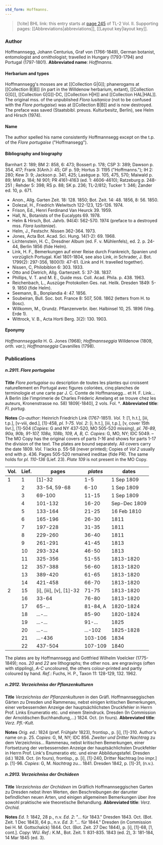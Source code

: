 ```yaml
---
std_form: Hoffmanns.
---
```


> [!cite] BHL link: this entry starts at [page 245](https://www.biodiversitylibrary.org/page/33068487) of TL-2 Vol. II.
> Supporting pages: [[Abbreviations|abbreviations]], [[Layout key|layout key]].

### Author

Hoffmannsegg, Johann Centurius, Graf von (1766-1849), German botanist, entomologist and ornithologist; travelled in Hungary (1793-1794) and Portugal (1797-1801). 
**Abbreviated name**: *Hoffmanns.*

#### Herbarium and types

Hoffmannsegg's mosses are at [[Collection G|G]]; phanerogams at [[Collection B|B]] (in part in the Willdenow herbarium, extant), [[Collection G|G]], [[Collection G|G]]-DC, [[Collection H|H]] and [[Collection HAL|HAL]]. The original mss. of the unpublished *Flora lusitanica* (not to be confused with the *Flore portugaise*) was at [[Collection B|B]] and is now destroyed. The preface was saved (Staatsbibl. preuss. Kulturbesitz, Berlin), see Helm and Hirsch (1974).

#### Name

The author spelled his name consistently Hoffmannsegg except on the t.p. of the *Flore portugaise* ("Hoffmansegg").

#### Bibliography and biography

Barnhart 2: 189; BM 2: 858, 6: 473; Bossert p. 178; CSP 3: 389; Dawson p. 354, 417; Frank 3(Anh.): 45; GF p. 59; Hortus 3: 1195 ("Hoffmanns."); IH 2: 280; Kew 3: 9; Jackson p. 341, 425; Lasègue p. 105, 475, 570; Maiwald p. 89; MW p. 184; NI 901; PR 4161-4163 (ed. 1: 4606-4610); Ratzeburg p. 248-251 ; Rehder 5: 398; RS p. 88; SK p. 236; TL-2/812; Tucker 1: 346; Zander ed. 10, p. 671.
- Anon., Allg. Garten Zeit. 18: 128. 1850; Bot. Zeit. 14: 48. 1856, 8: 56. 1850.
- Dolezal, H., Friedrich Welwitsch 122-123, 125-126. 1974.
- Frison, Ed., Henri Ferdinand Van Heurck 39. 1959.
- Hall, N., Botanists of the Eucalypts 69. 1978.
- Helm & Hirsch, Bot. Jahrb. 94(4): 562-570. 1974 (preface to a destroyed mss. *Flora lusitaniae*).
- Helm, J., Festschr. Nissen 362-364. 1973.
- Jones, Acta Bot. Acad. Sci. Hung. 14(1-2): 69. 1968.
- Lichtenstein, H. C., Dresdner Album (ed. F. v. Mühlenfels), ed. 2. p. 24-44, Berlin 1856 (fide Helm).
- Link, H. F., Bemerkungen auf einer Reise durch Frankreich, Spanien und vorzüglich Portugal. Kiel 1801-1804, see also Link, *in* Schrader, J. Bot. 1799(2): 297-356, 1800(1): 47-61. (Link and H. travelled together).
- Nissen, C, Philobiblon 6: 303. 1933.
- Otto and Dietrich, Allg. Gartenzeit. 5: 37-38. 1837.
- Phillips, V. T. and M. E., Guide mss. Coll. Acad. Phila. p. 438. 1963.
- Reichenbach, L., Auszüge Protokollen Ges. nat. Heilk. Dresden 1849: 5-9. 1850 (fide Helm).
- Seemann, B., Bonplandia 4: 47. 1856.
- Soubeiran, Bull. Soc. bot. France 8: 507, 508. 1862 (letters from H. to Bosc).
- Willkomm, M., Grundz. Pflanzenverbr. iber. Halbinsel 10, 25. 1896 (Veg. Erde 1).
- Wittrock, V. B., Acta Horti Berg. 3(2): 130. 1903.

#### Eponymy

*Hoffmannseggella* H. G. Jones (1968); *Hoffmannseggia* Willdenow (1809, *orth. var.*); *Hoffmanseggia* Cavanilles (1798).

### Publications

##### n.2911. Flore portugaise

**Title**
*Flore portugaise* ou description de toutes les plantes qui croissent naturellement en Portugal avec figures coloriées, cinq planches de terminologie et une carte par J. C. Comte de Hoffmansegg... et H. F. Link... À Berlin (de l'imprimerie de Charles Fréderic Amelang et se trouve chez les auteurs, Kronenstrasse no. 58) 1809\[-1840\], 2 vols. Fol. †.
**Abbreviated title**: *Fl. portug.*

**Notes**
*Co-author*: Heinrich Friedrich Link (1767-1851).
*Vol. 1*: \[1, h.t.\], \[iii, t.p.\], \[v-viii, ded.\], \[1\]-458, *pl. 1-75.*
*Vol. 2*: \[i, h.t.\], \[iii, t.p.\], \[v, cover 15th livr.\], \[1\]-504 (*Copies*: G and NY 437-520, MO 505-520 missing), *pl. 76-89, 90a, 90b, 91-107, 108a, 108b, 109, A, B, C.*
*Copies*: G, MO, NY; IDC 5049. – The MO Copy has the original covers of parts *1-16* and shows for parts 1-17 the division of the text. The plates are bound separately. All covers carry the date 1809. *Vol. 1* lacks p. 55-58 (never printed); Copies of *Vol 2* usually end with p. 436. Pages 505-520 remained ineditae (fide PR). The same holds for *pl. 110-136* (Lief. 23). *Plate 109* is not present in the MO Copy.

|Vol.	|Lief.	|pages	|*plates*	|dates|
|---	|---	|---	|---	|---	|
|1	|1	|\[1\]-32	|1-5	|1 Sep 1809|
|	|2	|33-54, 59-68	|6-10	|1 Sep 1809|
|	|3	|69-100	|11-15	|1 Sep 1809|
|	|4	|101-132	|16-20	|Sep-Dec 1809|
|	|5	|133-164	|21-25	|16 Feb 1810|
|	|6	|165-196	|26-30	|1811|
|	|7	|197-228	|31-35	|1811|
|	|8	|229-260	|36-40	|1811|
|	|9	|261-291	|41-45	|1813|
|	|10	|293-324	|46-50	|1813|
|	|11	|325-356	|51-55	|1813-1820|
|	|12	|357-388	|56-60	|1813-1820|
|	|13	|389-420	|61-65	|1813-1820|
|	|14	|421-458	|66-70	|1813-1820|
|2	|15	|\[i\], \[iii\], \[v\], \[1\]-32	|71-75	|1813-1820|
|	|16	|33-64	|76-80	|1813-1820|
|	|17	|65-...	|81-84, A	|1820-1824|
|	|18	|...-...	|85-90	|1820-1824|
|	|19	|...-...	|91-...	|1825|
|	|20	|...-...	|...-102	|1825-1828|
|	|21	|...-436	|103-106	|1834|
|	|22	|437-504	|107-109	|1840|

The plates are by Hoffmannsegg and Gottfried Wilhelm Voelcker (1775-1849); nos. *20* and *22* are lithographs; the other nos. are engravings (often with stippling), *A-C* uncoloured, the others colour-printed and partly coloured by hand.
*Ref*.: Fuchs, H. P., Taxon 11: 128-129, 132. 1962.

##### n.2912. Verzeichniss der Pflanzenkulturen

**Title**
*Verzeichniss der Pflanzenkulturen* in den Gräfl. Hoffmannseggischen Gärten zu Dresden und Rammenau, nebst einigen kritischen Bemerkungen, einer verbessernden Anzeige der hauptsächlichsten Druckfehler in Herrn Prof. Links Enumeratio etc. und einem Steindruck. Dresden (In Commission der Arnoldischen Buchhandlung,...) 1824. Oct. (in fours).
**Abbreviated title**: *Verz. Pfl.-Kult.*

**Notes**
*Orig. ed.*: 1824 (pref. Frühjahr 1823), frontisp., p. \[i\], \[1\]-310. Author's name on p. 25. *Copies*: G, M, NY; IDC 856.
*Zweiter und Dritter Nachtrag* zu dem Verzeichniss... Rammenau, nebst kritischen Bemerkungen, einer Fortsetzung der verbessernden Anzeige der hauptsächlichsten Druckfehler in Herrn Prof. Link's Enumeratio etc. und einer Abbildungstafel. Dresden (id.) 1828. Oct. (in fours), frontisp., p. \[i\], \[1\]-240, Dritter Nachtrag \[no impr.\] p. \[1\]-96.
*Copies*: G, M.
*Nachtrag* zu... 1841. Dresden 1842, p. \[1\]-31, (n.v.).

##### n.2913. Verzeichniss der Orchideen

**Title**
*Verzeichniss der Orchideen* im Gräflich Hoffmannseggischen Garten zu Dresden nebst ihren Werten, den Beschreibungen der darunter befindlichen neuen Arten, und einigen allgemeinen Bemerkungen über ihre sowohl praktische wie theoretische Behandlung.
**Abbreviated title**: *Verz. Orchid.*

**Notes**
*Ed. 1*: 1842, 28 p., n.v.
*Ed. 2*: "... für 1843." Dresden 1843. Oct. (Bot. Zeit. 1 Dec 1843), 64 p., n.v.
*Ed. 3*: "... für 1844." Dresden (in Commission bei H. M. Gottschalck) 1844. Oct. (Bot. Zeit. 27 Dec 1844), p. \[i\], \[1\]-68, \[1, cont.\]. *Copy*: WU.
*Ref*.: K.M., Bot. Zeit. 1: 831-835. 1843 (ed. 2), 3: 181-184, 14 Mar 1845 (ed. 3).

